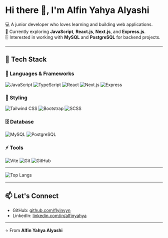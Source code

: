 # Hi there 👋, I'm Alfin Yahya Alyashi

💻 A junior developer who loves learning and building web applications.  
🌱 Currently exploring **JavaScript**, **React.js**, **Next.js**, and **Express.js**.  
🗄️ Interested in working with **MySQL** and **PostgreSQL** for backend projects.  

---

## 🔧 Tech Stack

### 🚀 Languages & Frameworks
![JavaScript](https://img.shields.io/badge/JavaScript-ES6+-yellow?logo=javascript)
![TypeScript](https://img.shields.io/badge/TypeScript-3178C6?logo=typescript&logoColor=white)
![React](https://img.shields.io/badge/React-20232A?logo=react&logoColor=61DAFB)
![Next.js](https://img.shields.io/badge/Next.js-black?logo=next.js)
![Express](https://img.shields.io/badge/Express.js-404D59?logo=express)

### 🎨 Styling
![Tailwind CSS](https://img.shields.io/badge/TailwindCSS-38B2AC?logo=tailwind-css&logoColor=white)
![Bootstrap](https://img.shields.io/badge/Bootstrap-7952B3?logo=bootstrap&logoColor=white)
![SCSS](https://img.shields.io/badge/SCSS-CC6699?logo=sass&logoColor=white)

### 🗄️ Database
![MySQL](https://img.shields.io/badge/MySQL-005C84?logo=mysql&logoColor=white)
![PostgreSQL](https://img.shields.io/badge/PostgreSQL-316192?logo=postgresql&logoColor=white)

### ⚡ Tools
![Vite](https://img.shields.io/badge/Vite-646CFF?logo=vite&logoColor=white)
![Git](https://img.shields.io/badge/Git-F05032?logo=git&logoColor=white)
![GitHub](https://img.shields.io/badge/GitHub-100000?logo=github&logoColor=white)

---

![Top Langs](https://github-readme-stats.vercel.app/api/top-langs/?username=flyinvyn&layout=compact&theme=tokyonight)

---

## 📫 Let's Connect
- GitHub: [github.com/flyinvyn](https://github.com/flyinvyn)  
- LinkedIn: [linkedin.com/in/alfinyahya](https://www.linkedin.com/in/alfinyahya/)  

---

⭐️ From **Alfin Yahya Alyashi**
